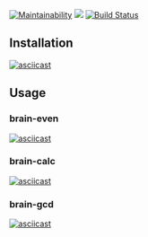 [![Maintainability](https://api.codeclimate.com/v1/badges/d5cb7713d1079b8e0119/maintainability)](https://codeclimate.com/github/Eugene-94/project-lvl1-s438/maintainability)
<a href="https://codeclimate.com/github/Eugene-94/project-lvl1-s438/test_coverage"><img src="https://api.codeclimate.com/v1/badges/d5cb7713d1079b8e0119/test_coverage" /></a>
[![Build Status](https://travis-ci.com/Eugene-94/project-lvl1-s438.svg?branch=master)](https://travis-ci.com/Eugene-94/project-lvl1-s438)

## Installation
[![asciicast](https://asciinema.org/a/225637.png)](https://asciinema.org/a/225625)

## Usage
### brain-even
[![asciicast](https://asciinema.org/a/225625.png)](https://asciinema.org/a/225625)

### brain-calc
[![asciicast](https://asciinema.org/a/225643.png)](https://asciinema.org/a/225643)

### brain-gcd
[![asciicast](https://asciinema.org/a/225908.png)](https://asciinema.org/a/225908)

